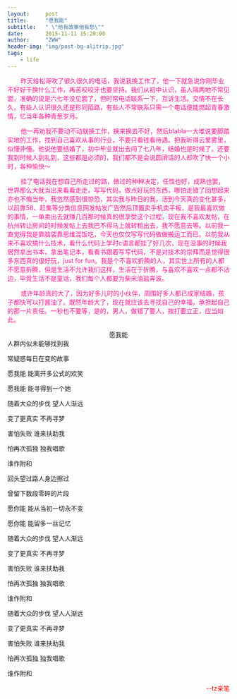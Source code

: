 ```yaml
---
layout:     post
title:      "愿我能"
subtitle:   " \"他有故事他有愁\""
date:       2015-11-11 15:20:00
author:     "ZWW"
header-img: "img/post-bg-alitrip.jpg"
tags:
    - life
---
```




<p style="text-indent:30px;color:deeppink;font-size:14px">昨天给松哥吹了很久很久的电话，我说我换工作了，他一下就急说你刚毕业不好好干换什么工作，再苦咬咬牙也要坚持。我们从初中认识，虽人隔两地不常见面，准确的说是六七年没见面了，但时常电话联系一下，互诉生活。交情不在长久，有些人认识很久还是形同陌路，有些人不常联系只需一个电话便能燃起青春激情，忆当年各种青葱岁月。</p>


<p style="text-indent:30px;color:deeppink;font-size:14px">他一再劝我不要动不动就换工作，换来换去不好，然后blabla一大堆说要脚踏实地的工作，找到自己喜欢从事的行业，不要只看钱看待遇。把我听得云里雾里，似懂非懂。他说他要结婚了，初中毕业就出去闯了七八年，结婚也是时候了。还要我到时候人到礼到，这些都是必须的，我们都不是会说圆滑话的人却吹了快一个小时，各种愉快～</p>

<p style="text-indent:30px;color:deeppink;font-size:14px">挂了电话我在想自己所走过的路，做过的种种决定，任性也好，成熟也罢，世界那么大就当出来看看走走，写写代码，做点好玩的东西，哪怕走错了回想起来亦也不悔当年，我忽然感到很惊恐，其实我与昨日的我，活到今天真的变化甚多，以前靠58、赶集等分类信息网发帖发广告然后顶置卖手机卖平板，是我最喜欢做的事情，一单卖出去就赚几百那时候真的很享受这个过程，现在我不喜欢发帖，在杭州转让房间的时候发帖上去我巴不得马上就转租出去，我不愿意去等。以前我一直觉得我是靠脑袋靠思维混饭吃，今天也仅仅写写代码做做搬运工而已。以前我从来不喜欢搞什么技术，看什么代码上学时c语言都挂了好几次，现在没事的时候我居然拿出书本，拿出笔记本，看看书跟着写写代码，不是对技术的崇拜而是觉得很多东西真的很好玩，just for fun。我是个不喜欢折腾的人，其实世上所有的人都不愿意折腾，但是生活不允许我们这样，生活在于折腾，与喜欢不喜欢一点都不沾边，毕竟生活不是童话，我们每个人都要为柴米油盐奔波。</p>

<p style="text-indent:30px;color:deeppink;font-size:14px">或许年龄真的大了，因为好多儿时的小伙伴，周围好多人都已成家结婚，孩子都快可以打酱油了。既然年龄大了，现在就应该去寻找自己的幸福，承担起自己的那一片责任。一秒也不要等，是的，男人，做错了要人，挨打要立正，应当如此。</p>

<div style="text-align:center;">愿我能</div>
人群内似未能够找到我

常疑惑每日在变的故事

愿我能 能离开多公式的欢笑

愿我能 能寻得到一个她

随着大众的步伐 望人人渐远

变了更真实 不再寻梦

害怕失败 谁来扶助我

怕再次孤独 独我唱歌

谁作附和

回头望过路人身边擦过

曾留下数段零碎的片段

愿你能 能从当初一切永不变

愿你能 能留多一丝记忆

随着大众的步伐 望人人渐远

变了更真实 不再寻梦

害怕失败 谁来扶助我

怕再次孤独 独我唱歌

谁作附和

随着大众的步伐 望人人渐远

变了更真实 不再寻梦

害怕失败 谁来扶助我

怕再次孤独 独我唱歌

谁作附和

<p style="text-align:right;color:red">--tz亲笔</p>